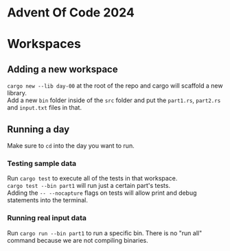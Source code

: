 # Advent Of Code 2024
# Workspaces
## Adding a new workspace
`cargo new --lib day-00` at the root of the repo and cargo will scaffold a new library.  
Add a new `bin` folder inside of the `src` folder and put the `part1.rs`, `part2.rs` and `input.txt` files in that.
## Running a day
Make sure to `cd` into the day you want to run.
### Testing sample data
Run `cargo test` to execute all of the tests in that workspace.  
`cargo test --bin part1` will run just a certain part's tests.  
Adding the `-- --nocapture` flags on tests will allow print and debug statements into the terminal.
### Running real input data
Run `cargo run --bin part1` to run a specific bin. There is no "run all" command because we are not compiling binaries.
